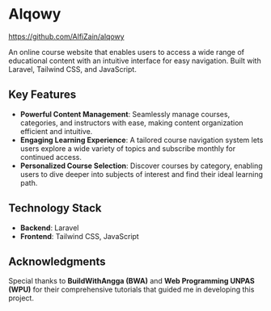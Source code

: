 # Alqowy
https://github.com/AlfiZain/alqowy

An online course website that enables users to access a wide range of educational content with an intuitive interface for easy navigation. Built with Laravel, Tailwind CSS, and JavaScript.

## Key Features

- **Powerful Content Management**: Seamlessly manage courses, categories, and instructors with ease, making content organization efficient and intuitive.
- **Engaging Learning Experience**: A tailored course navigation system lets users explore a wide variety of topics and subscribe monthly for continued access.
- **Personalized Course Selection**: Discover courses by category, enabling users to dive deeper into subjects of interest and find their ideal learning path.

## Technology Stack

- **Backend**: Laravel
- **Frontend**: Tailwind CSS, JavaScript

## Acknowledgments

Special thanks to **BuildWithAngga (BWA)** and **Web Programming UNPAS (WPU)** for their comprehensive tutorials that guided me in developing this project.
